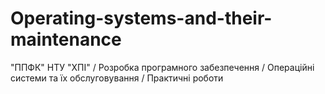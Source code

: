 # Operating-systems-and-their-maintenance
"ППФК" НТУ "ХПІ" / Розробка програмного забезпечення / Операційні системи та їх обслуговування / Практичні роботи
